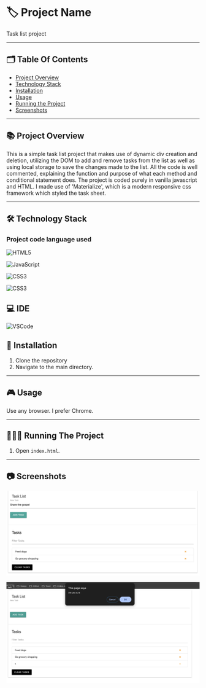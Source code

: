 
# 🏷️ Project Name

Task list project

---
## 🗂️ Table Of Contents

- [Project Overview](#-project-overview)
- [Technology Stack](#-technology-stack)
- [Installation](#-installation)
- [Usage](#-usage)
- [Running the Project](#-running-the-project)
- [Screenshots](#-screenshots)
---

## 📚 Project Overview

This is a simple task list project that makes use of dynamic div creation and deletion, utilizing the DOM to add and remove tasks from the list as well as using local storage to save the changes made to the list. All the code is well commented, explaining the function and purpose of what each method and conditional statement does. The project is coded purely in vanilla javascript and HTML. I made use of 'Materialize', which is a modern responsive css framework which styled the task sheet.

---

## 🛠️ Technology Stack 

### Project code language used

 ![HTML5](https://img.shields.io/badge/HTML5-E34F26?style=for-the-badge&logo=html5&logoColor=white)

 ![JavaScript](https://img.shields.io/badge/JavaScript-323330?style=for-the-badge&logo=javascript&logoColor=F7DF1E)

 ![CSS3](https://img.shields.io/badge/CSS3-1572B6?style=for-the-badge&logo=css3&logoColor=white)

 ![CSS3](https://img.shields.io/badge/Material%20UI-007FFF?style=for-the-badge&logo=mui&logoColor=white)

## 💻 IDE

 ![VSCode](https://img.shields.io/badge/VSCode-0078D4?style=for-the-badge&logo=visual%20studio%20code&logoColor=white)

## 📝 Installation

1. Clone the repository
2. Navigate to the main directory. 

---

## 🎮 Usage

Use any browser. I prefer Chrome.

---

## 🏃🏻‍♂️ Running The Project

1. Open `index.html`.

---

## 📷 Screenshots

![add task](https://github.com/kieran-woodrow/Task-list-project/blob/main/Assets/Screenshot%202024-06-05%20at%2007.25.01.png)

![remove task](https://github.com/kieran-woodrow/Task-list-project/blob/main/Assets/Screenshot%202024-06-05%20at%2007.24.29.png)


